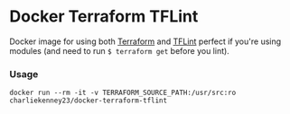 # Docker Terraform TFLint

Docker image for using both [Terraform](https://github.com/hashicorp/terraform) and [TFLint](https://github.com/wata727/tflint) perfect if you're using modules (and need to run `$ terraform get` before you lint).

### Usage

```shell
docker run --rm -it -v TERRAFORM_SOURCE_PATH:/usr/src:ro charliekenney23/docker-terraform-tflint 
```
